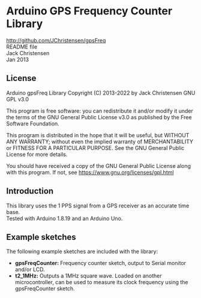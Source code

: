 # Arduino GPS Frequency Counter Library
http://github.com/JChristensen/gpsFreq  
README file  
Jack Christensen  
Jan 2013

## License
Arduino gpsFreq Library Copyright (C) 2013-2022 by Jack Christensen GNU GPL v3.0

This program is free software: you can redistribute it and/or modify it under the terms of the GNU General Public License v3.0 as published by the Free Software Foundation.

This program is distributed in the hope that it will be useful, but WITHOUT ANY WARRANTY; without even the implied warranty of MERCHANTABILITY or FITNESS FOR A PARTICULAR PURPOSE.  See the GNU General Public License for more details.

You should have received a copy of the GNU General Public License along with this program. If not, see <https://www.gnu.org/licenses/gpl.html>

## Introduction
This library uses the 1 PPS signal from a GPS receiver as an accurate time base.  
Tested with Arduino 1.8.19 and an Arduino Uno.

## Example sketches
The following example sketches are included with the library:

- **gpsFreqCounter:** Frequency counter sketch, output to Serial monitor and/or LCD.
- **t2_1MHz:** Outputs a 1MHz square wave. Loaded on another microcontroller, can be used to measure its clock frequency using the gpsFreqCounter sketch.
